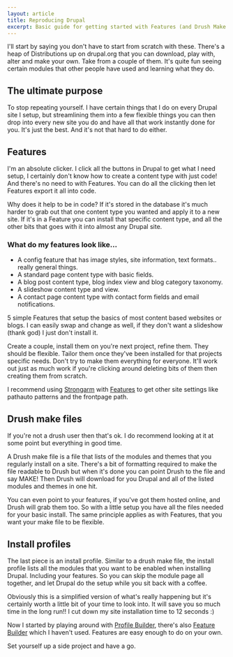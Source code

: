 ```yaml
---
layout: article
title: Reproducing Drupal
excerpt: Basic guide for getting started with Features (and Drush Make files and Install profiles if you're feeling adventurous)
---
```


I'll start by saying you don't have to start from scratch with these. There's a heap of Distributions up on drupal.org that you can download, play with, alter and make your own. Take from a couple of them. It's quite fun seeing certain modules that other people have used and learning what they do.

## The ultimate purpose

To stop repeating yourself. I have certain things that I do on every Drupal site I setup, but streamlining them into a few flexible things you can then drop into every new site you do and have all that work instantly done for you. It's just the best. And it's not that hard to do either.

## Features

I'm an absolute clicker. I click all the buttons in Drupal to get what I need setup, I certainly don't know how to create a content type with just code! And there's no need to with Features. You can do all the clicking then let Features export it all into code.

Why does it help to be in code? If it's stored in the database it's much harder to grab out that one content type you wanted and apply it to a new site. If it's in a Feature you can install that specific content type, and all the other bits that goes with it into almost any Drupal site.

### What do my features look like...

* A config feature that has image styles, site information, text formats.. really general things.
* A standard page content type with basic fields.
* A blog post content type, blog index view and blog category taxonomy.
* A slideshow content type and view.
* A contact page content type with contact form fields and email notifications.

5 simple Features that setup the basics of most content based websites or blogs. I can easily swap and change as well, if they don't want a slideshow (thank god) I just don't install it.

Create a couple, install them on you're next project, refine them. They should be flexible. Tailor them once they've been installed for that projects specific needs. Don't try to make them everything for everyone. It'll work out just as much work if you're clicking around deleting bits of them then creating them from scratch.

I recommend using [Strongarm](https://www.drupal.org/project/strongarm) with [Features](https://www.drupal.org/project/features) to get other site settings like pathauto patterns and the frontpage path.

## Drush make files

If you're not a drush user then that's ok. I do recommend looking at it at some point but everything in good time. 

A Drush make file is a file that lists of the modules and themes that you regularly install on a site. There's a bit of formatting required to make the file readable to Drush but when it's done you can point Drush to the file and say MAKE! Then Drush will download for you Drupal and all of the listed modules and themes in one hit. 

You can even point to your features, if you've got them hosted online, and Drush will grab them too. So with a little setup you have all the files needed for your basic install. The same principle applies as with Features, that you want your make file to be flexible.

## Install profiles

The last piece is an install profile. Similar to a drush make file, the install profile lists all the modules that you want to be enabled when installing Drupal. Including your features. So you can skip the module page all together, and let Drupal do the setup while you sit back with a coffee.

Obviously this is a simplified version of what's really happening but it's certainly worth a little bit of your time to look into. It will save you so much time in the long run!! I cut down my site installation time to 12 seconds :)

Now I started by playing around with [Profile Builder](https://www.drupal.org/project/profiler_builder), there's also [Feature Builder](https://www.drupal.org/project/features_builder) which I haven't used. Features are easy enough to do on your own.

Set yourself up a side project and have a go.
